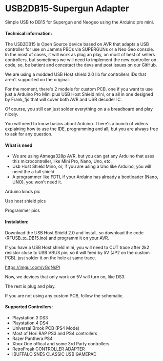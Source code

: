 # USB2DB15-Supergun Adapter


Simple USB to DB15 for Supergun and Neogeo using the Arduino pro mini.



#### Technical information:

The USB2DB15 is Open Source device based on AVR that adapts a USB controller for use on Jamma PBCs via SUPERGUNs or a Neo Geo console.
In the most of cases, it will work as plug an play, on most of best of sellers controllers, but sometimes we will need to implement the new controller on code, so, be batient and concatact the devs and post issues on our GitHub. 

We are using a modded USB Host shield 2.0 lib for controllers IDs that aren't supported on the original. 

For the moment, there's 2 models for custom PCB, one if you want to use just a Arduino Pro Mini plus USB Host Shield mini, or a all in one designed by Frank_fjs that will cover both AVR and USB decoder IC. 

Of course, you still can just solder everything on a a breadboard and play nicely. 

You will need to know basics about Arduino. There's a bunch of videos explaining how to use the IDE, programming and all, but you are always free to ask for any question.

#### What is need


- We are using Atmega328p AVR, but you can get any Arduino that uses this microcontroller, like Mini Pro, Nano, Uno, etc.
- Usb Host Shield Mino, or, if you are using a Uno like Arduino, you will need the a full shield.
- A programmer like FDTI, if your Arduino has already a bootloader (Nano, UNO), you won't need it.


Arduino kinds pic

Usb host shield pics

Programmer pics




#### Instalation:

Download the USB Host Shield 2.0 and install, so download the code (RFUSB_to_DB15.ino) and programm it on your AVR.  

If you have a USB Host shield mini, you will need to CUT trace after 2k2 resistor close to USB VBUS pin, so it will feed by 5V (JP2 on the custom PCB), just solder it on the hole at same trace. 

https://imgur.com/vGgNsPl

Now, we devices that only work on 5V will turn on, like DS3.


The rest is plug and play. 

If you are not using any custom PCB, follow the schematic.


#### Supported Controllers:    

- Playstation 3 DS3
- Playstation 4 DS4
- Universal Brook PCB (PS4 Mode)
- Most of Hori RAP PS3 and PS4 controllers	
- Razer Panthera PS4
- Xbox One offical and some 3rd Party controllers
- RetroFreak CONTROLLER ADAPTER
- iBUFFALO SNES CLASSIC USB GAMEPAD





